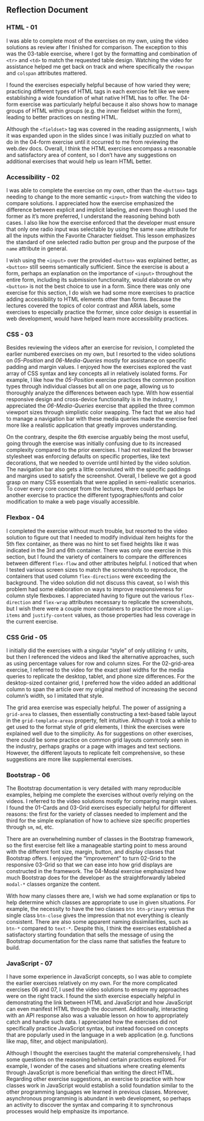 ## Reflection Document

### HTML - 01

I was able to complete most of the exercises on my own, using the video solutions as review after I finished for comparison. The exception to this was the 03-table exercise, where I got by the formatting and combination of `<tr>` and `<td>` to match the requested table design. Watching the video for assistance helped me get back on track and where specifically the `rowspan` and `colspan` attributes mattered.

I found the exercises especially helpful because of how varied they were; practicing different types of HTML tags in each exercise felt like we were establishing a wide foundation of what native HTML has to offer. The 04-form exercise was particularly helpful because it also shows how to manage groups of HTML within groups (e.g. the inner fieldset within the form), leading to better practices on nesting HTML.

Although the `<fieldset>` tag was covered in the reading assignments, I wish it was expanded upon in the slides since I was initially puzzled on what to do in the 04-form exercise until it occurred to me from reviewing the web.dev docs. Overall, I think the HTML exercises encompass a reasonable and satisfactory area of content, so I don’t have any suggestions on additional exercises that would help us learn HTML better.

### Accessibility - 02

I was able to complete the exercise on my own, other than the `<button>` tags needing to change to the more semantic `<input>` from watching the video to compare solutions. I appreciated how the exercise emphasized the difference between explicit and implicit labeling, and even though I used the former as it’s more preferred, I understand the reasoning behind both cases. I also like how the exercise enforced that the developer must ensure that only one radio input was selectable by using the same `name` attribute for all the inputs within the Favorite Character fieldset. This lesson emphasizes the standard of one selected radio button per group and the purpose of the `name` attribute in general.

I wish using the `<input>` over the provided `<button>` was explained better, as `<button>` still seems semantically sufficient. Since the exercise is about a form, perhaps an explanation on the importance of `<input>` throughout the entire form, including its submission functionality, would elaborate on why `<button>` is not the best choice to use in a form. Since there was only one exercise for this section, I do wish we had some more exercises to practice adding accessibility to HTML elements other than forms. Because the lectures covered the topics of color contrast and ARIA labels, some exercises to especially practice the former, since color design is essential in web development, would have helped learn more accessibility practices.

### CSS - 03

Besides reviewing the videos after an exercise for revision, I completed the earlier numbered exercises on my own, but I resorted to the video solutions on _05-Position_ and _06-Media-Queries_ mostly for assistance on specific padding and margin values. I enjoyed how the exercises explored the vast array of CSS syntax and key concepts all in relatively isolated forms. For example, I like how the _05-Position_ exercise practices the common position types through individual classes but all on one page, allowing us to thoroughly analyze the differences between each type. With how essential responsive design and cross-device functionality is in the industry, I appreciated the _06-Media-Queries_ exercise that applied the three common viewport sizes through simplistic color swapping. The fact that we also had to manage a navigation bar with these media queries made the exercise feel more like a realistic application that greatly improves understanding.

On the contrary, despite the 6th exercise arguably being the most useful, going through the exercise was initially confusing due to its increased complexity compared to the prior exercises. I had not realized the browser stylesheet was enforcing defaults on specific properties, like text decorations, that we needed to override until hinted by the video solution. The navigation bar also gets a little convoluted with the specific paddings and margins used to satisfy the screenshot. Overall, I believe we got a good grasp on many CSS essentials that were applied in semi-realistic scenarios. To cover every core concept from the lectures, there could perhaps be another exercise to practice the different typographies/fonts and color modification to make a web page visually accessible.

### Flexbox - 04

I completed the exercise without much trouble, but resorted to the video solution to figure out that I needed to modify individual item heights for the 5th flex container, as there was no hint to set fixed heights like it was indicated in the 3rd and 6th container. There was only one exercise in this section, but I found the variety of containers to compare the differences between different `flex-flow` and other attributes helpful. I noticed that when I tested various screen sizes to match the screenshots to reproduce, the containers that used column `flex-directions` were exceeding the background. The video solution did not discuss this caveat, so I wish this problem had some elaboration on ways to improve responsiveness for column style flexboxes. I appreciated having to figure out the various `flex-direction` and `flex-wrap` attributes necessary to replicate the screenshots, but I wish there were a couple more containers to practice the more `align-items` and `justify-content` values, as those properties had less coverage in the current exercise.

### CSS Grid - 05

I initially did the exercises with a singular “style” of only utilizing `fr` units, but then I referenced the videos and liked the alternative approaches, such as using percentage values for row and column sizes. For the 02-grid-area exercise, I referred to the video for the exact pixel widths for the media queries to replicate the desktop, tablet, and phone size differences. For the desktop-sized container grid, I preferred how the video added an additional column to span the article over my original method of increasing the second column’s width, so I imitated that style.

The grid area exercise was especially helpful. The power of assigning a `grid-area` to classes, then essentially constructing a text-based table layout in the `grid-template-areas` property, felt intuitive. Although it took a while to get used to the format style of grid elements, I think the exercises were explained well due to the simplicity. As for suggestions on other exercises, there could be some practice on common grid layouts commonly seen in the industry, perhaps graphs or a page with images and text sections. However, the different layouts to replicate felt comprehensive, so these suggestions are more like supplemental exercises.

### Bootstrap - 06

The Bootstrap documentation is very detailed with many reproducible examples, helping me complete the exercises without overly relying on the videos. I referred to the video solutions mostly for comparing margin values. I found the 01-Cards and 03-Grid exercises especially helpful for different reasons: the first for the variety of classes needed to implement and the third for the simple explanation of how to achieve size specific properties through `sm`, `md`, etc.

There are an overwhelming number of classes in the Bootstrap framework, so the first exercise felt like a manageable starting point to mess around with the different font size, margin, button, and display classes that Bootstrap offers. I enjoyed the “improvement” to turn 02-Grid to the responsive 03-Grid so that we can ease into how grid displays are constructed in the framework. The 04-Modal exercise emphasized how much Bootstrap does for the developer as the straightforwardly labeled `modal-*` classes organize the content.

With how many classes there are, I wish we had some explanation or tips to help determine which classes are appropriate to use in given situations. For example, the necessity to have the two classes `btn btn-primary` versus the single class `btn-close` gives the impression that not everything is cleanly consistent. There are also some apparent naming dissimilarities, such as `btn-*` compared to `text-*`. Despite this, I think the exercises established a satisfactory starting foundation that sells the message of using the Bootstrap documentation for the class name that satisfies the feature to build.

### JavaScript - 07

I have some experience in JavaScript concepts, so I was able to complete the earlier exercises relatively on my own. For the more complicated exercises 06 and 07, I used the video solutions to ensure my approaches were on the right track. I found the sixth exercise especially helpful in demonstrating the link between HTML and JavaScript and how JavaScript can even manifest HTML through the document. Additionally, interacting with an API response also was a valuable lesson on how to appropriately catch and handle such data. I appreciated how the exercises did not specifically practice JavaScript syntax, but instead focused on concepts that are popularly used in the language in a web application (e.g. functions like map, filter, and object manipulation).

Although I thought the exercises taught the material comprehensively, I had some questions on the reasoning behind certain practices explored. For example, I wonder of the cases and situations where creating elements through JavaScript is more beneficial than writing the direct HTML. Regarding other exercise suggestions, an exercise to practice with how classes work in JavaScript would establish a solid foundation similar to the other programming languages we learned in previous classes. Moreover, asynchronous programming is abundant in web development, so perhaps an activity to discover the syntax and comparing it to synchronous processes would help emphasize its importance.
